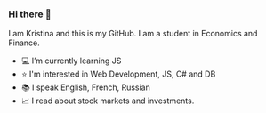 ### Hi there 👋

I am Kristina and this is my GitHub. I am a student in Economics and Finance. 

- 💻 I’m currently learning JS 
- ⭐ I'm interested in Web Development, JS, C# and DB
- 📚 I speak English, French, Russian
- 📈 I read about stock markets and investments. 


<!--
**kristina-xm/kristina-xm** is a ✨ _special_ ✨ repository because its `README.md` (this file) appears on your GitHub profile.


